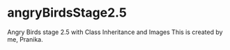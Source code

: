 # angryBirdsStage2.5
Angry Birds stage 2.5 with Class Inheritance and Images
This is created by me, Pranika.